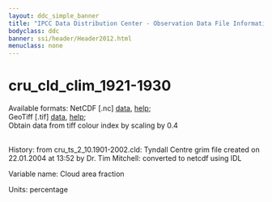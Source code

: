 ```yaml
---
layout: ddc_simple_banner
title: "IPCC Data Distribution Center - Observation Data File Information"
bodyclass: ddc
banner: ssi/header/Header2012.html
menuclass: none
---
```


<h1> cru_cld_clim_1921-1930 </h1>



Available formats: NetCDF [.nc]
      <a href="http://apps.ipcc-data.org/cgi-bin/downl/cru10_nc/cru_cld_clim_1921-1930.nc">data</a>,
      <a href="/help/formats.html#netcdf">help</a>; <br/>
      GeoTiff [.tif]
      <a href="http://apps.ipcc-data.org/cgi-bin/downl/cru10_zip/cru_cld_clim_1921-1930.zip">data</a>,
      <a href="/help/formats.html#geotif">help</a>;<br/>
      Obtain data from tiff colour index by scaling by 0.4 <br/>
       <br/>



History: from cru_ts_2_10.1901-2002.cld: Tyndall Centre grim file created on 22.01.2004 at 13:52 by Dr. Tim Mitchell: converted to netcdf using IDL <br/>



Variable name: Cloud area fraction <br/>



Units: percentage <br/>



